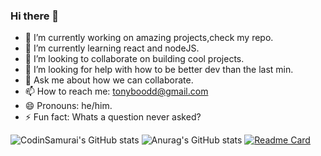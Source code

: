 ### Hi there 👋

- 🔭 I’m currently working on amazing projects,check my repo.
- 🌱 I’m currently learning react and nodeJS.
- 👯 I’m looking to collaborate on building cool projects.
- 🤔 I’m looking for help with how to be better dev than the last min.
- 💬 Ask me about how we can collaborate.
- 📫 How to reach me: tonyboodd@gmail.com
- 😄 Pronouns: he/him.
- ⚡ Fun fact: Whats a question never asked?

![CodinSamurai's GitHub stats](https://github-readme-stats.vercel.app/api?username=CodinSamurai&show_icons=true&theme=tokyonight)
![Anurag's GitHub stats](https://github-readme-stats.vercel.app/api?username=CodinSamurai&count_private=true)
[![Readme Card](https://github-readme-stats.vercel.app/api/pin/?username=CodinSamurai&repo=github-readme-stats)](https://github.com/CodinSamurai/github-readme-stats)
